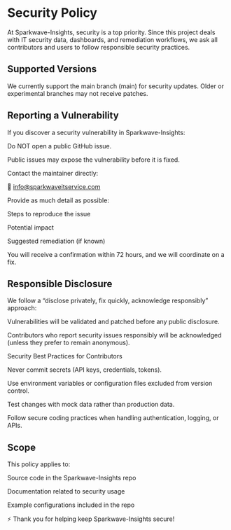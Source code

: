 # Security Policy

At Sparkwave-Insights, security is a top priority. Since this project deals with IT security data, dashboards, and remediation workflows, we ask all contributors and users to follow responsible security practices.

## Supported Versions

We currently support the main branch (main) for security updates.
Older or experimental branches may not receive patches.

## Reporting a Vulnerability

If you discover a security vulnerability in Sparkwave-Insights:

Do NOT open a public GitHub issue.

Public issues may expose the vulnerability before it is fixed.

Contact the maintainer directly:

📧 info@sparkwaveitservice.com

Provide as much detail as possible:

Steps to reproduce the issue

Potential impact

Suggested remediation (if known)

You will receive a confirmation within 72 hours, and we will coordinate on a fix.

## Responsible Disclosure

We follow a “disclose privately, fix quickly, acknowledge responsibly” approach:

Vulnerabilities will be validated and patched before any public disclosure.

Contributors who report security issues responsibly will be acknowledged (unless they prefer to remain anonymous).

Security Best Practices for Contributors

Never commit secrets (API keys, credentials, tokens).

Use environment variables or configuration files excluded from version control.

Test changes with mock data rather than production data.

Follow secure coding practices when handling authentication, logging, or APIs.

## Scope

This policy applies to:

Source code in the Sparkwave-Insights repo

Documentation related to security usage

Example configurations included in the repo

⚡ Thank you for helping keep Sparkwave-Insights secure!
